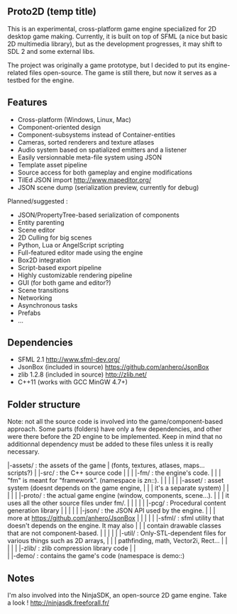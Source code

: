 Proto2D (temp title)
--------------------

This is an experimental, cross-platform game engine specialized for 2D desktop
game making. Currently, it is built on top of SFML
(a nice but basic 2D multimedia library), but as the development progresses,
it may shift to SDL 2 and some external libs.

The project was originally a game prototype, but I decided to put its
engine-related files open-source. The game is still there, but now it serves as
a testbed for the engine.

Features
--------

- Cross-platform (Windows, Linux, Mac)
- Component-oriented design
- Component-subsystems instead of Container-entities
- Cameras, sorted renderers and texture atlases
- Audio system based on spatialized emitters and a listener
- Easily versionnable meta-file system using JSON
- Template asset pipeline
- Source access for both gameplay and engine modifications
- TilEd JSON import http://www.mapeditor.org/
- JSON scene dump (serialization preview, currently for debug)

Planned/suggested :

- JSON/PropertyTree-based serialization of components
- Entity parenting
- Scene editor
- 2D Culling for big scenes
- Python, Lua or AngelScript scripting
- Full-featured editor made using the engine
- Box2D integration
- Script-based export pipeline
- Highly customizable rendering pipeline
- GUI (for both game and editor?)
- Scene transitions
- Networking
- Asynchronous tasks
- Prefabs
- ...

Dependencies
------------

- SFML 2.1 http://www.sfml-dev.org/
- JsonBox (included in source) https://github.com/anhero/JsonBox
- zlib 1.2.8 (included in source) http://zlib.net/
- C++11 (works with GCC MinGW 4.7+)

Folder structure
----------------

Note: not all the source code is involved into the game/component-based
approach. Some parts (folders) have only a few dependencies,
and other were there before the 2D engine to be implemented. Keep in mind that
no additionnal dependency must be added to these files unless it is really
necessary.

|-assets/      : the assets of the game
|                (fonts, textures, atlases, maps... scripts?)
|
|-src/         : the C++ source code
| |
| |-fm/        : the engine's code.
| | |            "fm" is meant for "framework". (namespace is zn::).
| | |
| | |-asset/   : asset system (doesnt depends on the game engine,
| | |            it's a separate system)
| | |
| | |-proto/   : the actual game engine (window, components, scene...).
| | |            it uses all the other source files under fm/.
| | |
| | |-pcg/     : Procedural content generation library
| | |
| | |-json/    : the JSON API used by the engine.
| | |              more at https://github.com/anhero/JsonBox
| | |
| | |-sfml/    : sfml utility that doesn't depends on the engine. It may also
| | |            contain drawable classes that are not component-based.
| | |
| | |-util/    : Only-STL-dependent files for various things such as 2D arrays,
| | |            pathfinding, math, Vector2i, Rect...
| | |
| | |-zlib/    : zlib compression library code
| |  
| |-demo/       : contains the game's code (namespace is demo::)

Notes
-----

I'm also involved into the NinjaSDK, an open-source 2D game engine.
Take a look ! http://ninjasdk.freeforall.fr/

